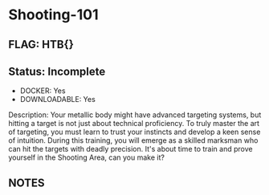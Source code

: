 # Shooting-101

## FLAG: HTB{}

## Status: Incomplete

+ DOCKER: Yes
+ DOWNLOADABLE: Yes

Description: Your metallic body might have advanced targeting systems, but hitting a target is not just about technical proficiency. To truly master the art of targeting, you must learn to trust your instincts and develop a keen sense of intuition. During this training, you will emerge as a skilled marksman who can hit the targets with deadly precision. It's about time to train and prove yourself in the Shooting Area, can you make it?

## NOTES
